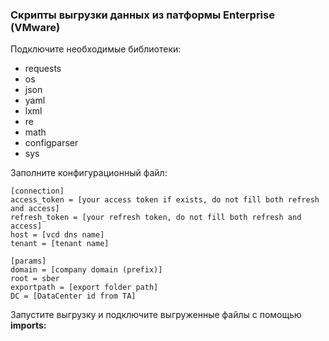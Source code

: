 ### Скрипты выгрузки данных из патформы Enterprise (VMware)

Подключите необходимые библиотеки:
* requests
* os
* json
* yaml
* lxml
* re
* math
* configparser
* sys

Заполните конфигурационный файл:
```console
[connection]
access_token = [your access token if exists, do not fill both refresh and access]
refresh_token = [your refresh token, do not fill both refresh and access]
host = [vcd dns name]
tenant = [tenant name]

[params]
domain = [company domain (prefix)]
root = sber
exportpath = [export folder path]
DC = [DataCenter id from TA]   
```
Запустите выгрузку и подключите выгруженные файлы с помощью **imports:**